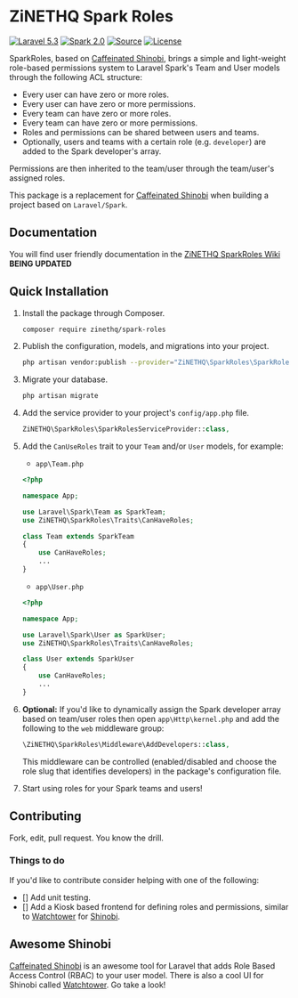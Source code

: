 # ZiNETHQ Spark Roles

[![Laravel 5.3](https://img.shields.io/badge/Laravel-5.3-orange.svg?style=flat-square)](http://laravel.com)
[![Spark 2.0](https://img.shields.io/badge/Spark-2.0-orange.svg?style=flat-square)](https://spark.laravel.com)
[![Source](http://img.shields.io/badge/source-zinethq/spark--roles-blue.svg?style=flat-square)](https://github.com/zinethq/spark-roles)
[![License](http://img.shields.io/badge/license-MIT-brightgreen.svg?style=flat-square)](https://tldrlegal.com/license/mit-license)

SparkRoles, based on [Caffeinated Shinobi](https://github.com/caffeinated/shinobi/), brings a simple and light-weight role-based permissions system to Laravel Spark's Team and User models through the following ACL structure:

- Every user can have zero or more roles.
- Every user can have zero or more permissions.
- Every team can have zero or more roles.
- Every team can have zero or more permissions.
- Roles and permissions can be shared between users and teams.
- Optionally, users and teams with a certain role (e.g. `developer`) are added to the Spark developer's array.

Permissions are then inherited to the team/user through the team/user's assigned roles.

This package is a replacement for [Caffeinated Shinobi](https://github.com/caffeinated/shinobi/) when building a project based on `Laravel/Spark`.

## Documentation
You will find user friendly documentation in the [ZiNETHQ SparkRoles Wiki](https://github.com/zinethq/spark-roles/wiki) **BEING UPDATED**

## Quick Installation
1. Install the package through Composer.

    ```bash
    composer require zinethq/spark-roles
    ```

2. Publish the configuration, models, and migrations into your project.

    ```bash
    php artisan vendor:publish --provider="ZiNETHQ\SparkRoles\SparkRolesServiceProvider"
    ```

3. Migrate your database.

    ```bash
    php artisan migrate
    ```

4. Add the service provider to your project's `config/app.php` file.

    ```php
    ZiNETHQ\SparkRoles\SparkRolesServiceProvider::class,
    ```

5. Add the `CanUseRoles` trait to your `Team` and/or `User` models, for example:

    - `app\Team.php`
    ```php
    <?php

    namespace App;

    use Laravel\Spark\Team as SparkTeam;
    use ZiNETHQ\SparkRoles\Traits\CanHaveRoles;

    class Team extends SparkTeam
    {
        use CanHaveRoles;
        ...
    }
    ```

    - `app\User.php`
    ```php
    <?php

    namespace App;

    use Laravel\Spark\User as SparkUser;
    use ZiNETHQ\SparkRoles\Traits\CanHaveRoles;

    class User extends SparkUser
    {
        use CanHaveRoles;
        ...
    }
    ```

6. **Optional:** If you'd like to dynamically assign the Spark developer array based on team/user roles then open `app\Http\kernel.php` and add the following to the `web` middleware group:

    ```php
    \ZiNETHQ\SparkRoles\Middleware\AddDevelopers::class,
    ```

    This middleware can be controlled (enabled/disabled and choose the role slug that identifies developers) in the package's configuration file.

7. Start using roles for your Spark teams and users!

## Contributing
Fork, edit, pull request. You know the drill.

### Things to do
If you'd like to contribute consider helping with one of the following:

- [] Add unit testing.
- [] Add a Kiosk based frontend for defining roles and permissions, similar to [Watchtower](https://github.com/SmarchSoftware/watchtower) for [Shinobi](https://github.com/caffeinated/shinobi/).


## Awesome Shinobi

[Caffeinated Shinobi](https://github.com/caffeinated/shinobi/) is an awesome tool for Laravel that adds Role Based Access Control (RBAC) to your user model. There is also a cool UI for Shinobi called [Watchtower](https://github.com/SmarchSoftware/watchtower). Go take a look!